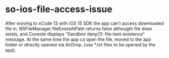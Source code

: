 # so-ios-file-access-issue
After moving to xCode 13 with iOS 15 SDK the app can't access downloaded file in. NSFileManager fileExistsAtPath returns false althougth file does exists, and Console displays “Sandbox deny(1): file-test-existence“ message. At the same time the app ca open the file, moved to the app folder or directly opened via AirDrop.
(use *.txt files to be opened by the app).
